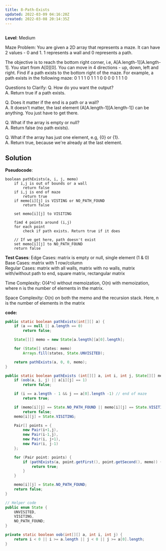 ```yaml
---
title: 8-Path-Exists
updated: 2022-03-09 04:16:20Z
created: 2022-03-08 20:14:35Z
---
```


## 

**Level**: Medium  

Maze Problem: You are given a 2D array that represents a maze. It can have 2 values - 0 and 1.
1 represents a wall and 0 represents a path.

The objective is to reach the bottom right corner, i.e, A[A.length-1][A.length-1]. You start from A[0][0]. You can move in 4 directions - up, down, left and right. Find if a path exists to the bottom right of the maze.
For example, a path exists in the following maze:
0 1 1 1
0 1 1 1
0 0 0 0
1 1 1 0

Questions to Clarify:
Q. How do you want the output?  
A. Return true if a path exists.  

Q. Does it matter if the end is a path or a wall?  
A. It doesn't matter, the last element (A[A.length-1][A.length-1]) can be anything. You just have to get there.  

Q. What if the array is empty or null?  
A. Return false (no path exists).  

Q. What if the array has just one element, e.g, {0} or {1}.  
A. Return true, because we're already at the last element.  


## Solution

**Pseudocode**:
```
boolean pathExists(a, i, j, memo)
    if i,j is out of bounds or a wall
        return false
    if i,j is end of maze
        return true
    if memo[i][j] is VISTING or NO_PATH_FOUND
        return false

    set memo[i][j] to VISITING

    fimd 4 points around (i,j)
    for each point
        check if path exists. Return true if it does

    // If we get here, path doesn't exist
    set memo[i][j] to NO_PATH_FOUND
    return false
```

**Test Cases**:
Edge Cases: matrix is empty or null, single element (1 & 0)  
Base Cases: matrix with 1 row/column  
Regular Cases: matrix with all walls, matrix with no walls, matrix with/without path to end, square matrix, rectangular matrix

Time Complexity: O(4^n) without memoization, O(n) with memoization, where n is the number of
elements in the matrix.

Space Complexity:  O(n) on both the memo and the recursion stack. Here, n is the number of elements in the matrix

**code:**
```java
public static boolean pathExists(int[][] a) {
    if (a == null || a.length == 0)
        return false;

    State[][] memo = new State[a.length][a[0].length];

    for (State[] states: memo)
        Arrays.fill(states, State.UNVISITED);

    return pathExists(a, 0, 0, memo);
}

public static boolean pathExists (int[][] a, int i, int j, State[][] memo) {
    if (oob(a, i, j) || a[i][j] == 1)
        return false;

    if (i == a.length - 1 && j == a[0].length -1) // end of maze
        return true;

    if (memo[i][j] == State.NO_PATH_FOUND || memo[i][j] == State.VISITING)
        return false;
    memo[i][j] = State.VISITING;

    Pair[] points = {
        new Pair(i+1,j),
        new Pair(i-1,j),
        new Pair(i, j+1),
        new Pair(i, j-1)
    };

    for (Pair point: points) {
        if (pathExists(a, point.getFirst(), point.getSecond(), memo)) {
            return true;
        }
    }

    memo[i][j] = State.NO_PATH_FOUND;
    return false;
}

// Helper code
public enum State {
    UNVISITED,
    VISITING,
    NO_PATH_FOUND;
}

private static boolean oob(int[][] a, int i, int j) {
    return i < 0 || i >= a.length || j < 0 || j >= a[0].length;
}

```


